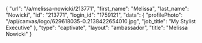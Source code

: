 {
    "url": "\/a\/melissa-nowicki\/213771",
    "first_name": "Melissa",
    "last_name": "Nowicki",
    "id": "213771",
    "login_id": "1759121",
    "data": {
        "profilePhoto": "\/api\/canvas\/logo\/629618035-0.2138422654010.jpg",
        "job_title": "My Stylist Executive"
    },
    "type": "captivate",
    "layout": "ambassador",
    "title": "Melissa Nowicki"
}